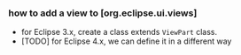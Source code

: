 ### how to add a view to [org.eclipse.ui.views]
* for Eclipse 3.x, create a class extends ```ViewPart``` class. 
* [TODO] for Eclipse 4.x, we can define it in a different way
